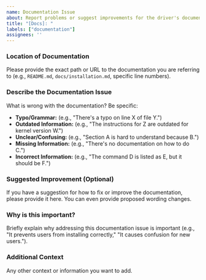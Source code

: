 ```yaml
---
name: Documentation Issue
about: Report problems or suggest improvements for the driver's documentation.
title: "[Docs]: "
labels: ["documentation"]
assignees: ''
---
```


### Location of Documentation

Please provide the exact path or URL to the documentation you are referring to (e.g., `README.md`, `docs/installation.md`, specific line numbers).

### Describe the Documentation Issue

What is wrong with the documentation? Be specific:
* **Typo/Grammar:** (e.g., "There's a typo on line X of file Y.")
* **Outdated Information:** (e.g., "The instructions for Z are outdated for kernel version W.")
* **Unclear/Confusing:** (e.g., "Section A is hard to understand because B.")
* **Missing Information:** (e.g., "There's no documentation on how to do C.")
* **Incorrect Information:** (e.g., "The command D is listed as E, but it should be F.")

### Suggested Improvement (Optional)

If you have a suggestion for how to fix or improve the documentation, please provide it here. You can even provide proposed wording changes.

### Why is this important?

Briefly explain why addressing this documentation issue is important (e.g., "It prevents users from installing correctly," "It causes confusion for new users.").

### Additional Context

Any other context or information you want to add.